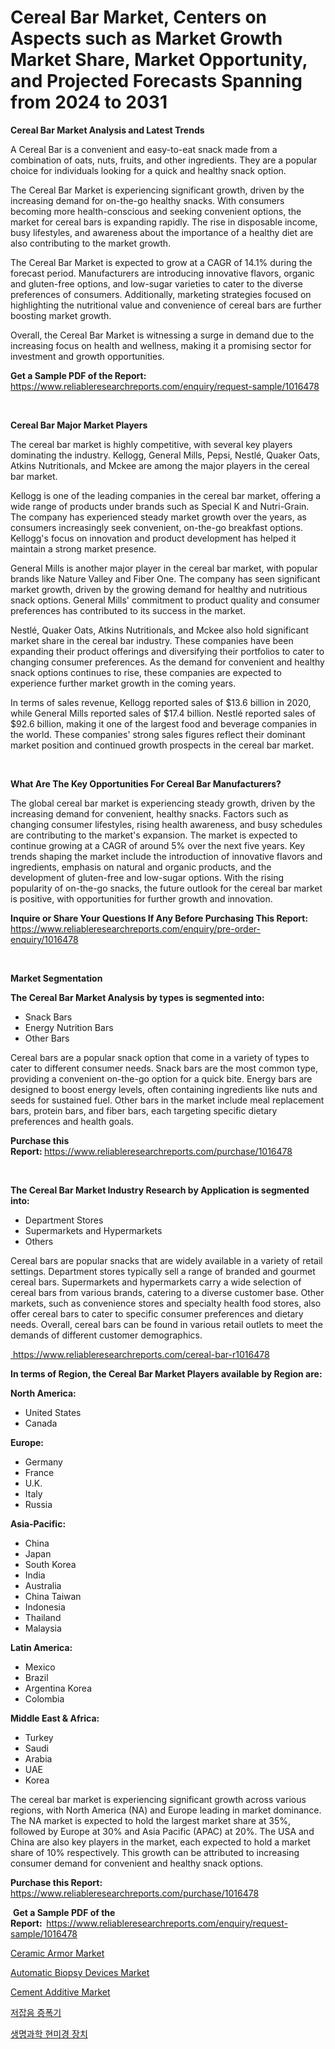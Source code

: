 <p><h1>Cereal Bar Market, Centers on Aspects such as Market Growth Market Share, Market Opportunity, and Projected Forecasts Spanning from 2024 to 2031</h1></p><p><strong>Cereal Bar Market Analysis and Latest Trends</strong></p>
<p><p>A Cereal Bar is a convenient and easy-to-eat snack made from a combination of oats, nuts, fruits, and other ingredients. They are a popular choice for individuals looking for a quick and healthy snack option.</p><p>The Cereal Bar Market is experiencing significant growth, driven by the increasing demand for on-the-go healthy snacks. With consumers becoming more health-conscious and seeking convenient options, the market for cereal bars is expanding rapidly. The rise in disposable income, busy lifestyles, and awareness about the importance of a healthy diet are also contributing to the market growth.</p><p>The Cereal Bar Market is expected to grow at a CAGR of 14.1% during the forecast period. Manufacturers are introducing innovative flavors, organic and gluten-free options, and low-sugar varieties to cater to the diverse preferences of consumers. Additionally, marketing strategies focused on highlighting the nutritional value and convenience of cereal bars are further boosting market growth.</p><p>Overall, the Cereal Bar Market is witnessing a surge in demand due to the increasing focus on health and wellness, making it a promising sector for investment and growth opportunities.</p></p>
<p><strong>Get a Sample PDF of the Report:&nbsp;</strong> <a href="https://www.reliableresearchreports.com/enquiry/request-sample/1016478">https://www.reliableresearchreports.com/enquiry/request-sample/1016478</a></p>
<p>&nbsp;</p>
<p><strong>Cereal Bar Major Market Players</strong></p>
<p><p>The cereal bar market is highly competitive, with several key players dominating the industry. Kellogg, General Mills, Pepsi, Nestlé, Quaker Oats, Atkins Nutritionals, and Mckee are among the major players in the cereal bar market.</p><p>Kellogg is one of the leading companies in the cereal bar market, offering a wide range of products under brands such as Special K and Nutri-Grain. The company has experienced steady market growth over the years, as consumers increasingly seek convenient, on-the-go breakfast options. Kellogg's focus on innovation and product development has helped it maintain a strong market presence.</p><p>General Mills is another major player in the cereal bar market, with popular brands like Nature Valley and Fiber One. The company has seen significant market growth, driven by the growing demand for healthy and nutritious snack options. General Mills' commitment to product quality and consumer preferences has contributed to its success in the market.</p><p>Nestlé, Quaker Oats, Atkins Nutritionals, and Mckee also hold significant market share in the cereal bar industry. These companies have been expanding their product offerings and diversifying their portfolios to cater to changing consumer preferences. As the demand for convenient and healthy snack options continues to rise, these companies are expected to experience further market growth in the coming years.</p><p>In terms of sales revenue, Kellogg reported sales of $13.6 billion in 2020, while General Mills reported sales of $17.4 billion. Nestlé reported sales of $92.6 billion, making it one of the largest food and beverage companies in the world. These companies' strong sales figures reflect their dominant market position and continued growth prospects in the cereal bar market.</p></p>
<p>&nbsp;</p>
<p><strong>What Are The Key Opportunities For Cereal Bar Manufacturers?</strong></p>
<p><p>The global cereal bar market is experiencing steady growth, driven by the increasing demand for convenient, healthy snacks. Factors such as changing consumer lifestyles, rising health awareness, and busy schedules are contributing to the market's expansion. The market is expected to continue growing at a CAGR of around 5% over the next five years. Key trends shaping the market include the introduction of innovative flavors and ingredients, emphasis on natural and organic products, and the development of gluten-free and low-sugar options. With the rising popularity of on-the-go snacks, the future outlook for the cereal bar market is positive, with opportunities for further growth and innovation.</p></p>
<p><strong>Inquire or Share Your Questions If Any Before Purchasing This Report:</strong> <a href="https://www.reliableresearchreports.com/enquiry/pre-order-enquiry/1016478">https://www.reliableresearchreports.com/enquiry/pre-order-enquiry/1016478</a></p>
<p>&nbsp;</p>
<p><strong>Market Segmentation</strong></p>
<p><strong>The Cereal Bar Market Analysis by types is segmented into:</strong></p>
<p><ul><li>Snack Bars</li><li>Energy Nutrition Bars</li><li>Other Bars</li></ul></p>
<p><p>Cereal bars are a popular snack option that come in a variety of types to cater to different consumer needs. Snack bars are the most common type, providing a convenient on-the-go option for a quick bite. Energy bars are designed to boost energy levels, often containing ingredients like nuts and seeds for sustained fuel. Other bars in the market include meal replacement bars, protein bars, and fiber bars, each targeting specific dietary preferences and health goals.</p></p>
<p><strong>Purchase this Report:&nbsp;</strong><a href="https://www.reliableresearchreports.com/purchase/1016478">https://www.reliableresearchreports.com/purchase/1016478</a></p>
<p>&nbsp;</p>
<p><strong>The Cereal Bar Market Industry Research by Application is segmented into:</strong></p>
<p><ul><li>Department Stores</li><li>Supermarkets and Hypermarkets</li><li>Others</li></ul></p>
<p><p>Cereal bars are popular snacks that are widely available in a variety of retail settings. Department stores typically sell a range of branded and gourmet cereal bars. Supermarkets and hypermarkets carry a wide selection of cereal bars from various brands, catering to a diverse customer base. Other markets, such as convenience stores and specialty health food stores, also offer cereal bars to cater to specific consumer preferences and dietary needs. Overall, cereal bars can be found in various retail outlets to meet the demands of different customer demographics.</p></p>
<p><a href="https://www.reliableresearchreports.com/cereal-bar-r1016478">&nbsp;https://www.reliableresearchreports.com/cereal-bar-r1016478</a></p>
<p><strong>In terms of Region, the Cereal Bar Market Players available by Region are:</strong></p>
<p>
    <p> <strong> North America: </strong>
        <ul>
            <li>United States</li>
            <li>Canada</li>
        </ul>
        </p> 
    <p> <strong> Europe: </strong>
        <ul>
            <li>Germany</li>
            <li>France</li>
            <li>U.K.</li>
            <li>Italy</li>
            <li>Russia</li>
        </ul>
        </p> 
    <p> <strong> Asia-Pacific: </strong>
        <ul>
            <li>China</li>
            <li>Japan</li>
            <li>South Korea</li>
            <li>India</li>
            <li>Australia</li>
            <li>China Taiwan</li>
            <li>Indonesia</li>
            <li>Thailand</li>
            <li>Malaysia</li>
        </ul>
        </p> 
    <p> <strong> Latin America: </strong>
        <ul>
            <li>Mexico</li>
            <li>Brazil</li>
            <li>Argentina Korea</li>
            <li>Colombia</li>
        </ul>
        </p> 
    <p> <strong> Middle East & Africa: </strong>
        <ul>
            <li>Turkey</li>
            <li>Saudi</li>
            <li>Arabia</li>
            <li>UAE</li>
            <li>Korea</li>
        </ul>
    </p>
    </p>
<p><p>The cereal bar market is experiencing significant growth across various regions, with North America (NA) and Europe leading in market dominance. The NA market is expected to hold the largest market share at 35%, followed by Europe at 30% and Asia Pacific (APAC) at 20%. The USA and China are also key players in the market, each expected to hold a market share of 10% respectively. This growth can be attributed to increasing consumer demand for convenient and healthy snack options.</p></p>
<p><strong>Purchase this Report: </strong><a href="https://www.reliableresearchreports.com/purchase/1016478">https://www.reliableresearchreports.com/purchase/1016478</a></p>
<p>&nbsp;<strong>Get a Sample PDF of the Report:&nbsp;&nbsp;</strong><a href="https://www.reliableresearchreports.com/enquiry/request-sample/1016478">https://www.reliableresearchreports.com/enquiry/request-sample/1016478</a></p>
<p><strong></strong></p>
<p><p><a href="https://github.com/yemakinde/Market-Research-Report-List-2/blob/main/ceramic-armor-market.md">Ceramic Armor Market</a></p><p><a href="https://www.linkedin.com/pulse/automatic-biopsy-devices-market-size-outlook-forecast-2024-zzsue">Automatic Biopsy Devices Market</a></p><p><a href="https://github.com/jsmusil/Market-Research-Report-List-3/blob/main/cement-additive-market.md">Cement Additive Market</a></p><p><a href="https://github.com/iansanftyord09878/Market-Research-Report-List-1/blob/main/775907952042.md">저잡음 증폭기</a></p><p><a href="https://github.com/TitusBoyer1/Market-Research-Report-List-1/blob/main/504535552043.md">생명과학 현미경 장치</a></p></p>